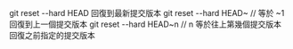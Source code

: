 git reset --hard HEAD 回復到最新提交版本
git reset --hard HEAD~ // 等於 ~1 回復到上一個提交版本
git reset --hard HEAD~n // n 等於往上第幾個提交版本 回復之前指定的提交版本
